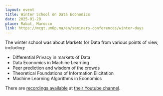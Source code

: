 ```yaml
---
layout: event
title: Winter School on Data Economics
date: 2025-01-20
place: Rabat, Marocco
link: https://mcgt.um6p.ma/en/seminars-conferences/winter-days
---
```


The winter school was about Markets for Data from various points of view, including:
- Differential Privacy in markets of Data
- Data Economics in Machine Learning
- Peer prediction and wisdom of the crowds
- Theoretical Foundations of Information Elicitation
- Machine Learning Algorithms in Economics

There are [recordings available](https://www.youtube.com/watch?v=nP2gW8p8vUM&list=PLj0edwwkhFDcKXWC3QPEhjfvZb3IJgAWr) at [their Youtube channel](https://www.youtube.com/@UM6P-MCGT).
